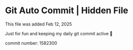 # Git Auto Commit | Hidden File

This file was added Feb 12, 2025

Just for fun and keeping my daily git commit active 🤪

commit number: 1582300
